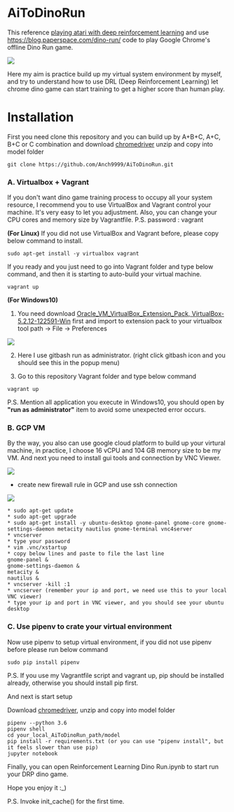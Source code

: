# AiToDinoRun

This reference [playing atari with deep reinforcement learning](https://www.cs.toronto.edu/~vmnih/docs/dqn.pdf)
and use https://blog.paperspace.com/dino-run/ code to play Google Chrome's offline Dino Run game.

![](model/image_data/training_dinorun.gif)

Here my aim is practice build up my virtual system environment by myself, and try to understand how to use DRL (Deep Reinforcement Learning) let chrome dino game can start training to get a higher score than human play.

# Installation

First you need clone this repository and you can build up by A+B+C, A+C, B+C or C combination and download [chromedriver](http://chromedriver.chromium.org/downloads) unzip and copy into model folder

```shell=
git clone https://github.com/Anch9999/AiToDinoRun.git
```

### A. Virtualbox + Vagrant
If you don't want dino game training process to occupy all your system resource, I recommend you to use VirtualBox and Vagrant control
your machine. It's very easy to let you adjustment. Also, you can change your CPU cores and memory size by Vagrantfile.
P.S. password : vagrant

**(For Linux)**
If you did not use VirtualBox and Vagrant before, please copy below command to install.

```shell=
sudo apt-get install -y virtualbox vagrant
```

If you ready and you just need to go into Vagrant folder and type below command, and then it is starting to auto-build your virtual machine.
```shell=
vagrant up
```

**(For Windows10)**
1. You need download [Oracle_VM_VirtualBox_Extension_Pack, VirtualBox-5.2.12-122591-Win](http://www.oracle.com/technetwork/server-storage/virtualbox/downloads/index.html) first
and import to extension pack to your virtualbox tool
path -> File -> Preferences

![](model/image_data/windowplugin.PNG)

2. Here I use gitbash run as administrator. (right click gitbash icon and you should see this in the popup menu)

3. Go to this repository Vagrant folder and type below command
```shell=
vagrant up
```
P.S. Mention all application you execute in Windows10, you should open by **"run as administrator"** item to avoid some unexpected  error occurs.

### B. GCP VM
By the way, you also can use google cloud platform to build up your virtural machine, in practice, I choose 16 vCPU and 104 GB memory size to be my VM. And next you need to install gui tools and connection by VNC Viewer.

![](model/image_data/gcp.PNG)

* create new firewall rule in GCP and use ssh connection

![](model/image_data/firewall.PNG)

```shell=
* sudo apt-get update
* sudo apt-get upgrade
* sudo apt-get install -y ubuntu-desktop gnome-panel gnome-core gnome-settings-daemon metacity nautilus gnome-terminal vnc4server
* vncserver
* type your password
* vim .vnc/xstartup
* copy below lines and paste to file the last line
gnome-panel &
gnome-settings-daemon &
metacity &
nautilus &
* vncserver -kill :1
* vncserver (remember your ip and port, we need use this to your local VNC viewer)
* type your ip and port in VNC viewer, and you should see your ubuntu desktop
```

### C. Use pipenv to crate your virtual environment
Now use pipenv to setup virtual environment, if you did not use pipenv before please run below command
```shell=
sudo pip install pipenv
```
P.S. If you use my Vagrantfile script and vagrant up, pip should be installed already, otherwise you should install pip first.

And next is start setup

Download [chromedriver](http://chromedriver.chromium.org/downloads), unzip and copy into model folder

```shell=
pipenv --python 3.6
pipenv shell
cd your_local_AiToDinoRun_path/model
pip install -r requirements.txt (or you can use "pipenv install", but it feels slower than use pip)
jupyter notebook
```

Finally, you can open Reinforcement Learning Dino Run.ipynb to start run your DRP dino game.

Hope you enjoy it :_)

P.S. Invoke init_cache() for the first time.

